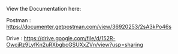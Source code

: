 View the Documentation here:

Postman : https://documenter.getpostman.com/view/36920253/2sA3kPo46s

Drive : https://drive.google.com/file/d/152R-OwcjRz9LyfKn2uRXbgbcGSUXxZVn/view?usp=sharing
